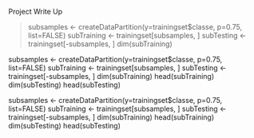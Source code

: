 Project Write Up


> subsamples <- createDataPartition(y=trainingset$classe, p=0.75, list=FALSE)
> subTraining <- trainingset[subsamples, ]
> subTesting <- trainingset[-subsamples, ]
> dim(subTraining)


subsamples <- createDataPartition(y=trainingset$classe, p=0.75, list=FALSE)
subTraining <- trainingset[subsamples, ] 
subTesting <- trainingset[-subsamples, ]
dim(subTraining)
head(subTraining)
dim(subTesting)
head(subTesting)


subsamples <- createDataPartition(y=trainingset$classe, p=0.75, list=FALSE)
subTraining <- trainingset[subsamples, ] 
subTesting <- trainingset[-subsamples, ]
dim(subTraining)
head(subTraining)
dim(subTesting)
head(subTesting)


